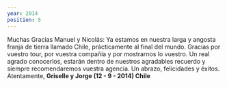 ```yaml
---
year: 2014
position: 5
---
```

Muchas Gracias Manuel y Nicolás: Ya estamos en nuestra larga y angosta franja de tierra llamado Chile, prácticamente al final del mundo. Gracias por vuestro tour, por vuestra compañía y por mostrarnos lo vuestro. Un real agrado conocerlos, estarán dentro de nuestros agradables recuerdo y siempre recomendaremos vuestra agencia. Un abrazo, felicidades y éxitos. Atentamente, **Griselle y Jorge (12 - 9 - 2014) Chile**